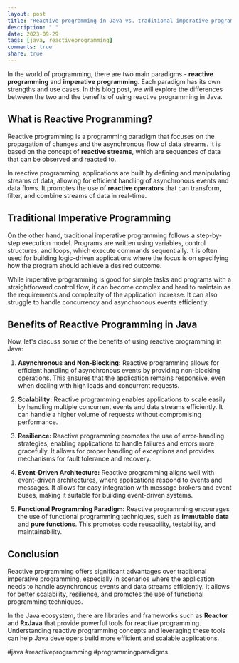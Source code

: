 ```yaml
---
layout: post
title: "Reactive programming in Java vs. traditional imperative programming"
description: " "
date: 2023-09-29
tags: [java, reactiveprogramming]
comments: true
share: true
---
```


In the world of programming, there are two main paradigms - **reactive programming** and **imperative programming**. Each paradigm has its own strengths and use cases. In this blog post, we will explore the differences between the two and the benefits of using reactive programming in Java.

## What is Reactive Programming?

Reactive programming is a programming paradigm that focuses on the propagation of changes and the asynchronous flow of data streams. It is based on the concept of **reactive streams**, which are sequences of data that can be observed and reacted to.

In reactive programming, applications are built by defining and manipulating streams of data, allowing for efficient handling of asynchronous events and data flows. It promotes the use of **reactive operators** that can transform, filter, and combine streams of data in real-time.

## Traditional Imperative Programming

On the other hand, traditional imperative programming follows a step-by-step execution model. Programs are written using variables, control structures, and loops, which execute commands sequentially. It is often used for building logic-driven applications where the focus is on specifying how the program should achieve a desired outcome.

While imperative programming is good for simple tasks and programs with a straightforward control flow, it can become complex and hard to maintain as the requirements and complexity of the application increase. It can also struggle to handle concurrency and asynchronous events efficiently.

## Benefits of Reactive Programming in Java

Now, let's discuss some of the benefits of using reactive programming in Java:

1. **Asynchronous and Non-Blocking:** Reactive programming allows for efficient handling of asynchronous events by providing non-blocking operations. This ensures that the application remains responsive, even when dealing with high loads and concurrent requests.

2. **Scalability:** Reactive programming enables applications to scale easily by handling multiple concurrent events and data streams efficiently. It can handle a higher volume of requests without compromising performance.

3. **Resilience:** Reactive programming promotes the use of error-handling strategies, enabling applications to handle failures and errors more gracefully. It allows for proper handling of exceptions and provides mechanisms for fault tolerance and recovery.

4. **Event-Driven Architecture:** Reactive programming aligns well with event-driven architectures, where applications respond to events and messages. It allows for easy integration with message brokers and event buses, making it suitable for building event-driven systems.

5. **Functional Programming Paradigm:** Reactive programming encourages the use of functional programming techniques, such as **immutable data** and **pure functions**. This promotes code reusability, testability, and maintainability.

## Conclusion

Reactive programming offers significant advantages over traditional imperative programming, especially in scenarios where the application needs to handle asynchronous events and data streams efficiently. It allows for better scalability, resilience, and promotes the use of functional programming techniques.

In the Java ecosystem, there are libraries and frameworks such as **Reactor** and **RxJava** that provide powerful tools for reactive programming. Understanding reactive programming concepts and leveraging these tools can help Java developers build more efficient and scalable applications.

#java #reactiveprogramming #programmingparadigms